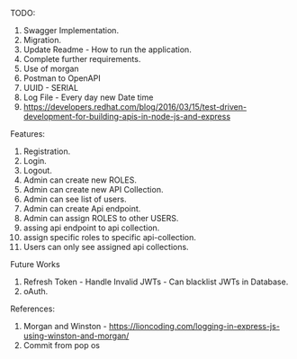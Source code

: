 TODO:

1. Swagger Implementation.
2. Migration.
3. Update Readme - How to run the application.
4. Complete further requirements.
5. Use of morgan
6. Postman to OpenAPI
7. UUID - SERIAL
8. Log File - Every day new Date time
9. https://developers.redhat.com/blog/2016/03/15/test-driven-development-for-building-apis-in-node-js-and-express

Features:

1. Registration.
2. Login.
3. Logout.
4. Admin can create new ROLES.
5. Admin can create new API Collection.
6. Admin can see list of users.
7. Admin can create Api endpoint.
8. Admin can assign ROLES to other USERS.
9. assing api endpoint to api collection.
10. assign specific roles to specific api-collection.
11. Users can only see assigned api collections.

Future Works

1. Refresh Token - Handle Invalid JWTs - Can blacklist JWTs in Database.
2. oAuth.

References:

1. Morgan and Winston - https://lioncoding.com/logging-in-express-js-using-winston-and-morgan/
2. Commit from pop os

